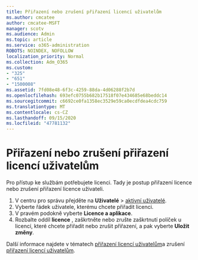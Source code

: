 ```yaml
---
title: Přiřazení nebo zrušení přiřazení licencí uživatelům
ms.author: cmcatee
author: cmcatee-MSFT
manager: scotv
ms.audience: Admin
ms.topic: article
ms.service: o365-administration
ROBOTS: NOINDEX, NOFOLLOW
localization_priority: Normal
ms.collection: Adm_O365
ms.custom:
- "325"
- "651"
- "1500008"
ms.assetid: 7fd08e48-6f3c-4259-88da-4d06288f2b7d
ms.openlocfilehash: 693efc0755b682b17518f07e434685e68beddc14
ms.sourcegitcommit: c6692ce0fa1358ec3529e59ca0ecdfdea4cdc759
ms.translationtype: MT
ms.contentlocale: cs-CZ
ms.lasthandoff: 09/15/2020
ms.locfileid: "47781132"
---
```

# <a name="assign-or-unassign-licenses-to-users"></a>Přiřazení nebo zrušení přiřazení licencí uživatelům

Pro přístup ke službám potřebujete licenci. Tady je postup přiřazení licence nebo zrušení přiřazení licence uživateli.
  
1. V centru pro správu přejděte na **Uživatelé** \> [aktivní uživatelé](https://go.microsoft.com/fwlink/p/?linkid=834822).
2. Vyberte řádek uživatele, kterému chcete přiřadit licenci.
3. V pravém podokně vyberte **Licence a aplikace**.
4. Rozbalte oddíl **licence** , zaškrtněte nebo zrušte zaškrtnutí políček u licencí, které chcete přiřadit nebo zrušit přiřazení, a pak vyberte **Uložit změny**.

Další informace najdete v tématech [přiřazení licencí uživatelům](https://docs.microsoft.com/microsoft-365/admin/manage/assign-licenses-to-users)a zrušení [přiřazení licencí uživatelům](https://docs.microsoft.com/microsoft-365/admin/manage/remove-licenses-from-users).